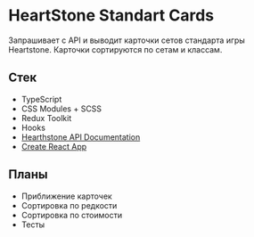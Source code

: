 # HeartStone Standart Cards

Запрашивает c API и выводит карточки сетов стандарта игры Heartstone.
Карточки сортируются по сетам и классам.

## Стек

* TypeScript
* CSS Modules + SCSS
* Redux Toolkit
* Hooks
* [Hearthstone API Documentation](https://rapidapi.com/omgvamp/api/hearthstone/)
* [Create React App](https://github.com/facebook/create-react-app)

## Планы
* Приближение карточек
* Сортировка по редкости
* Сортировка по стоимости
* Тесты
